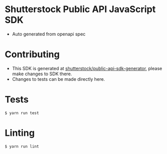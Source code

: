 # Shutterstock Public API JavaScript SDK

- Auto generated from openapi spec

# Contributing

- This SDK is generated at [shutterstock/public-api-sdk-generator](https://github.com/shutterstock/public-api-sdk-generator), please make changes to SDK there. 
- Changes to tests can be made directly here.

# Tests

```
$ yarn run test
```

# Linting

```
$ yarn run lint
```
